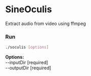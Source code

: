 # SineOculis

Extract audio from video using ffmpeg

### Run
```sh
./soculis [options]
```
**Options:**  
  --inputDir   [required]  
  --outputDir  [required]  